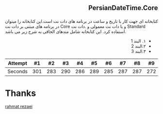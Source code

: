 

## <div dir="rtl">PersianDateTime.Core</div>

### <div dir="rtl">
  کتابخانه ای جهت کار با تاریخ و ساعت در برنامه های دات نت است.این کتابخانه را میتوان در برنامه های مبتنی بر دات نت Core و یا دات نت معمولی و .دات نت Standard استفاده کرد.
این کتابخانه شامل متدهای الحاقی به شرح زیر می باشد.
</div>
<div dir="rtl"><ul>
  <li>١. البند 1</li>
  <li>٢.البند 2</li>
  <li>٣.البند 3</li>
</ul></div>

Attempt | #1 | #2 | #3 | #4 | #5 | #6 | #7 | #8 | #9 | #10 | #11
--- | --- | --- | --- |--- |--- |--- |--- |--- |--- |--- |---
Seconds | 301 | 283 | 290 | 286 | 289 | 285 | 287 | 287 | 272 | 276 | 269

# Thanks
[rahmat rezaei](http://www.codeplex.com/site/users/view/rahmatrezaei)


